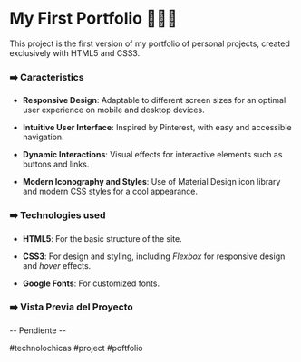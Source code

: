 # My First Portfolio 🙋🏻‍♀️
This project is the first version of my portfolio of personal projects, created exclusively with HTML5 and CSS3.

### ➡️ Caracteristics 
* **Responsive Design**: Adaptable to different screen sizes for an optimal user experience on mobile and desktop devices.
  
* **Intuitive User Interface**:  Inspired by Pinterest, with easy and accessible navigation.
  
* **Dynamic Interactions**: Visual effects for interactive elements such as buttons and links.

* **Modern Iconography and Styles**: Use of Material Design icon library and modern CSS styles for a cool appearance. 

### ➡️ Technologies used

+ **HTML5**: For the basic structure of the site.

+ **CSS3**: For design and styling, including _Flexbox_ for responsive design and _hover_ effects.

+ **Google Fonts**: For customized fonts.

### ➡️ Vista Previa del Proyecto
-- Pendiente --

#technolochicas #project #poftfolio
